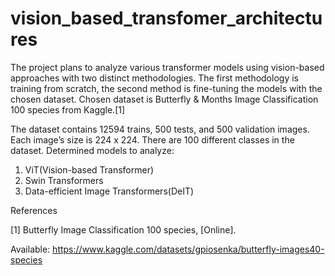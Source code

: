 # vision_based_transfomer_architectures

The project plans to analyze various transformer models using vision-based approaches
with two distinct methodologies. The first methodology is training from scratch, the
second method is fine-tuning the models with the chosen dataset.
Chosen dataset is Butterfly & Months Image Classification 100 species from Kaggle.[1] 

The dataset contains 12594 trains, 500 tests, and 500 validation images. Each image’s size is 224 x 224.
There are 100 different classes in the dataset.
Determined models to analyze:
1. ViT(Vision-based Transformer)
2. Swin Transformers
3. Data-efficient Image Transformers(DeIT)



References


[1] Butterfly Image Classification 100 species, [Online].

Available:
https://www.kaggle.com/datasets/gpiosenka/butterfly-images40-species
